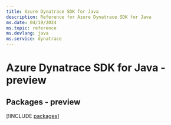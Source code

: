 ```yaml
---
title: Azure Dynatrace SDK for Java
description: Reference for Azure Dynatrace SDK for Java
ms.date: 04/19/2024
ms.topic: reference
ms.devlang: java
ms.service: dynatrace
---
```

# Azure Dynatrace SDK for Java - preview
## Packages - preview
[!INCLUDE [packages](dynatrace-index.md)]